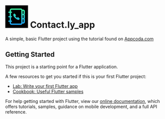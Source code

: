 # ![alt text](https://github.com/enigmatic7earth/Contact.ly/blob/master/ios/Runner/Assets.xcassets/AppIcon.appiconset/Icon-72.png "Contact.ly - Flutter app") Contact.ly_app

A simple, basic Flutter project using the tutorial found on [Appcoda.com](https://www.appcoda.com/flutter-basics/)

## Getting Started

This project is a starting point for a Flutter application.

A few resources to get you started if this is your first Flutter project:

- [Lab: Write your first Flutter app](https://flutter.io/docs/get-started/codelab)
- [Cookbook: Useful Flutter samples](https://flutter.io/docs/cookbook)

For help getting started with Flutter, view our 
[online documentation](https://flutter.io/docs), which offers tutorials, 
samples, guidance on mobile development, and a full API reference.
